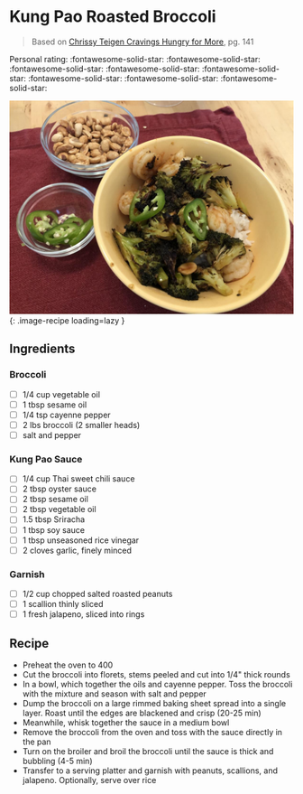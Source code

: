 # Kung Pao Roasted Broccoli

> Based on [Chrissy Teigen Cravings Hungry for More], pg. 141

  [Chrissy Teigen Cravings Hungry for More]: https://www.penguinrandomhouse.com/books/553580/cravings-hungry-for-more-by-chrissy-teigen-with-adeena-sussman/

<!-- rating=5; (User can specify rating on scale of 1-5) -->
<!-- AUTO-UserRating -->
Personal rating: :fontawesome-solid-star: :fontawesome-solid-star: :fontawesome-solid-star: :fontawesome-solid-star: :fontawesome-solid-star: :fontawesome-solid-star: :fontawesome-solid-star: :fontawesome-solid-star:
<!-- /AUTO-UserRating -->

<!-- name_image=kung_pao_roasted_broccoli.jpeg; (User can specify image name) -->
<!-- AUTO-Image -->
![kung_pao_roasted_broccoli.jpeg](./kung_pao_roasted_broccoli.jpeg){: .image-recipe loading=lazy }
<!-- /AUTO-Image -->

## Ingredients

### Broccoli

* [ ] 1/4 cup vegetable oil
* [ ] 1 tbsp sesame oil
* [ ] 1/4 tsp cayenne pepper
* [ ] 2 lbs broccoli (2 smaller heads)
* [ ] salt and pepper

### Kung Pao Sauce

* [ ] 1/4 cup Thai sweet chili sauce
* [ ] 2 tbsp oyster sauce
* [ ] 2 tbsp sesame oil
* [ ] 2 tbsp vegetable oil
* [ ] 1.5 tbsp Sriracha
* [ ] 1 tbsp soy sauce
* [ ] 1 tbsp unseasoned rice vinegar
* [ ] 2 cloves garlic, finely minced

### Garnish

* [ ] 1/2 cup chopped salted roasted peanuts
* [ ] 1 scallion thinly sliced
* [ ] 1 fresh jalapeno, sliced into rings

## Recipe

* Preheat the oven to 400
* Cut the broccoli into florets, stems peeled and cut into 1/4" thick rounds
* In a bowl, which together the oils and cayenne pepper. Toss the broccoli with the mixture and season with salt and pepper
* Dump the broccoli on a large rimmed baking sheet spread into a single layer. Roast until the edges are blackened and crisp (20-25 min)
* Meanwhile, whisk together the sauce in a medium bowl
* Remove the broccoli from the oven and toss with the sauce directly in the pan
* Turn on the broiler and broil the broccoli until the sauce is thick and bubbling (4-5 min)
* Transfer to a serving platter and garnish with peanuts, scallions, and jalapeno. Optionally, serve over rice
